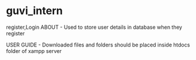 # guvi_intern
register,Login
ABOUT - Used to store user details in database when they register


USER GUIDE - 
    Downloaded files and folders should be placed inside htdocs folder of xampp server
